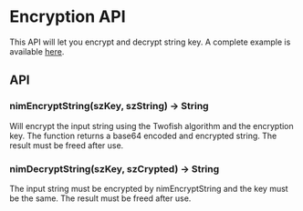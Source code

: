 # Encryption API

This API will let you encrypt and decrypt string key. A complete example is available [here](https://github.com/UIM-Community/Perl-SDK/blob/master/examples/encrypt-cfg-file.md).

## API

### nimEncryptString(szKey, szString) -> String

Will encrypt the input string using the Twofish algorithm and the encryption key. The function returns a base64
encoded and encrypted string. The result must be freed after use.

### nimDecryptString(szKey, szCrypted) -> String

The input string must be encrypted by nimEncryptString and the key must be the same. The result must be freed
after use.
